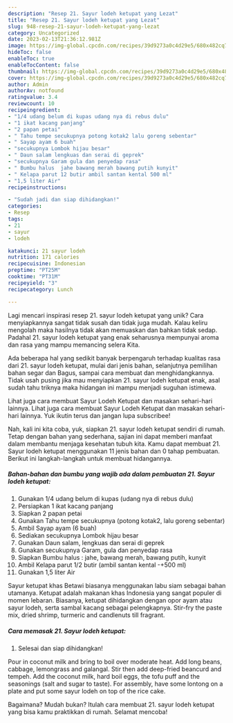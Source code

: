 ```yaml
---
description: "Resep 21. Sayur lodeh ketupat yang Lezat"
title: "Resep 21. Sayur lodeh ketupat yang Lezat"
slug: 948-resep-21-sayur-lodeh-ketupat-yang-lezat
category: Uncategorized
date: 2023-02-13T21:36:12.981Z
image: https://img-global.cpcdn.com/recipes/39d9273a0c4d29e5/680x482cq70/21-sayur-lodeh-ketupat-foto-resep-utama.jpg
hideToc: false
enableToc: true
enableTocContent: false
thumbnail: https://img-global.cpcdn.com/recipes/39d9273a0c4d29e5/680x482cq70/21-sayur-lodeh-ketupat-foto-resep-utama.jpg
cover: https://img-global.cpcdn.com/recipes/39d9273a0c4d29e5/680x482cq70/21-sayur-lodeh-ketupat-foto-resep-utama.jpg
author: Admin
authorAv: notfound
ratingvalue: 3.4
reviewcount: 10
recipeingredient:
- "1/4 udang belum di kupas udang nya di rebus dulu"
- "1 ikat kacang panjang"
- "2 papan petai"
- " Tahu tempe secukupnya potong kotak2 lalu goreng sebentar"
- " Sayap ayam 6 buah"
- "secukupnya Lombok hijau besar"
- " Daun salam lengkuas dan serai di geprek"
- "secukupnya Garam gula dan penyedap rasa"
- " Bumbu halus  jahe bawang merah bawang putih kunyit"
- " Kelapa parut 12 butir ambil santan kental 500 ml"
- "1,5 liter Air"
recipeinstructions:

- "Sudah jadi dan siap dihidangkan!"
categories:
- Resep
tags:
- 21
- sayur
- lodeh

katakunci: 21 sayur lodeh 
nutrition: 171 calories
recipecuisine: Indonesian
preptime: "PT25M"
cooktime: "PT31M"
recipeyield: "3"
recipecategory: Lunch

---
```





Lagi mencari inspirasi resep 21. sayur lodeh ketupat yang unik? Cara menyiapkannya sangat tidak susah dan tidak juga mudah. Kalau keliru mengolah maka hasilnya tidak akan memuaskan dan bahkan tidak sedap. Padahal 21. sayur lodeh ketupat yang enak seharusnya mempunyai aroma dan rasa yang mampu memancing selera Kita.





Ada beberapa hal yang sedikit banyak berpengaruh terhadap kualitas rasa dari 21. sayur lodeh ketupat, mulai dari jenis bahan, selanjutnya pemilihan bahan segar dan Bagus, sampai cara membuat dan menghidangkannya. Tidak usah pusing jika mau menyiapkan 21. sayur lodeh ketupat enak,      asal sudah tahu triknya maka hidangan ini mampu menjadi suguhan istimewa.














Lihat juga cara membuat Sayur Lodeh Ketupat dan masakan sehari-hari lainnya. Lihat juga cara membuat Sayur Lodeh Ketupat dan masakan sehari-hari lainnya. Yuk ikutin terus dan jangan lupa subscribee!






Nah, kali ini kita coba, yuk, siapkan 21. sayur lodeh ketupat sendiri di rumah. Tetap dengan bahan yang sederhana, sajian ini dapat memberi manfaat dalam membantu menjaga kesehatan tubuh kita. Kamu dapat membuat 21. Sayur lodeh ketupat menggunakan 11 jenis bahan dan 0 tahap pembuatan. Berikut ini langkah-langkah untuk membuat hidangannya.

<!--inarticleads1-->

##### Bahan-bahan dan bumbu yang wajib ada dalam pembuatan 21. Sayur lodeh ketupat:

1. Gunakan 1/4 udang belum di kupas (udang nya di rebus dulu)
1. Persiapkan 1 ikat kacang panjang
1. Siapkan 2 papan petai
1. Gunakan  Tahu tempe secukupnya (potong kotak2, lalu goreng sebentar)
1. Ambil  Sayap ayam (6 buah)
1. Sediakan secukupnya Lombok hijau besar
1. Gunakan  Daun salam, lengkuas dan serai di geprek
1. Gunakan secukupnya Garam, gula dan penyedap rasa
1. Siapkan  Bumbu halus : jahe, bawang merah, bawang putih, kunyit
1. Ambil  Kelapa parut 1/2 butir (ambil santan kental -+500 ml)
1. Gunakan 1,5 liter Air


Sayur ketupat khas Betawi biasanya menggunakan labu siam sebagai bahan utamanya. Ketupat adalah makanan khas Indonesia yang sangat populer di momen lebaran. Biasanya, ketupat dihidangkan dengan opor ayam atau sayur lodeh, serta sambal kacang sebagai pelengkapnya. Stir-fry the paste mix, dried shrimp, turmeric and candlenuts till fragrant. 

<!--inarticleads2-->

##### Cara memasak 21. Sayur lodeh ketupat:


1. Selesai dan siap dihidangkan!

Pour in coconut milk and bring to boil over moderate heat. Add long beans, cabbage, lemongrass and galangal. Stir then add deep-fried beancurd and tempeh. Add the coconut milk, hard boil eggs, the tofu puff and the seasonings (salt and sugar to taste). For assembly, have some lontong on a plate and put some sayur lodeh on top of the rice cake. 

Bagaimana? Mudah bukan? Itulah cara membuat 21. sayur lodeh ketupat yang bisa kamu praktikkan di rumah. Selamat mencoba!
